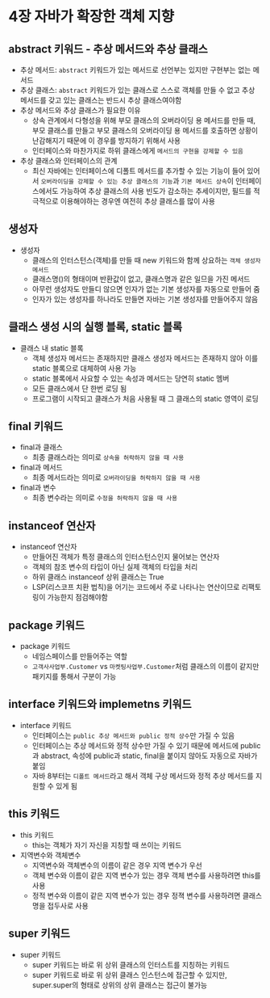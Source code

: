 # 4장 자바가 확장한 객체 지향

## abstract 키워드 - 추상 메서드와 추상 클래스
- 추상 메서드: `abstract` 키워드가 있는 메서드로 선언부는 있지만 구현부는 없는 메서드
- 추상 클래스: `abstract` 키워드가 있는 클래스로 스스로 객체를 만들 수 없고 추상 메서드를 갖고 있는 클래스는 반드시 추상 클래스여야함
- 추상 메서드와 추상 클래스가 필요한 이유
  - 상속 관계에서 다형성을 위해 부모 클래스의 오버라이딩 용 메서드를 만들 때, 부모 클래스를 만들고 부모 클래스의 오버라이딩 용 메서드를 호출하면 상황이 난감해지기 때문에 이 경우를 방지하기 위해서 사용
  - 인터페이스와 마찬가지로 하위 클래스에게 `메서드의 구현을 강제할 수 있음`
- 추상 클래스와 인터페이스의 관계
  - 최신 자바에는 인터페이스에 디폴트 메서드를 추가할 수 있는 기능이 들어 있어서 `오버라이딩을 강제할 수 있는 추상 클래스의 기능`과 `기본 메서드 상속`이 인터페이스에서도 가능하여 추상 클래스의 사용 빈도가 감소하는 추세이지만, 필드를 적극적으로 이용해야하는 경우엔 여전히 추상 클래스를 많이 사용

## 생성자
- 생성자
  - 클래스의 인터스턴스(객체)를 만들 때 new 키워드와 함께 상요하는 `객체 생성자 메서드`
  - 클래스명()의 형태이며 반환값이 없고, 클래스명과 같은 일므을 가진 메서드
  - 아무런 생성자도 만들디 않으면 인자가 없는 기본 생성자를 자동으로 만들어 줌
  - 인자가 있는 생성자를 하나라도 만들면 자바는 기본 생성자를 만들어주지 않음

## 클래스 생성 시의 실행 블록, static 블록
- 클래스 내 static 블록
  - 객체 생성자 메서드는 존재하지만 클래스 생성자 메서드는 존재하지 않아 이를 static 블록으로 대체하여 사용 가능
  - static 블록에서 사요할 수 있는 속성과 메서드는 당연히 static 멤버
  - 모든 클래스에서 단 한번 로딩 됨
  - 프로그램이 시작되고 클래스가 처음 사용될 때 그 클래스의 static 영역이 로딩

## final 키워드
- final과 클래스
  - 최종 클래스라는 의미로 `상속을 허락하지 않을 때 사용`
- final과 메서드
  - 최종 메서드라는 의미로 `오버라이딩을 허락하지 않을 때 사용`
- final과 변수
  - 최종 변수라는 의미로 `수정을 허락하지 않을 때 사용`


## instanceof 연산자
- instanceof 연산자
  - 만들어진 객체가 특정 클래스의 인터스턴스인지 물어보는 연산자
  - 객체의 참조 변수의 타입이 아닌 실제 객체의 타입을 처리
  - 하위 클래스 instanceof 상위 클래스는 True
  - LSP(리스코프 치환 법칙)을 어기는 코드에서 주로 나타나는 연산이므로 리팩토링이 가능한지 점검해야함

## package 키워드
- package 키워드
  - 네임스페이스를 만들어주는 역할
  - `고객사사업부.Customer` vs `마켓팅사업부.Customer`처럼 클래스의 이름이 같지만 패키지를 통해서 구분이 가능

## interface 키워드와 implemetns 키워드
- interface 키워드
  - 인터페이스는 `public 추상 메서드와 public 정적 상수`만 가질 수 있음
  - 인터페이스는 추상 메서드와 정적 상수만 가질 수 있기 때문에 메서드에 public과 abstract, 속성에 public과 static, final을 붙이지 않아도 자동으로 자바가 붙임
  - 자바 8부터는 `디폴트 메서드`라고 해서 객체 구상 메서드와 정적 추상 메서드를 지원할 수 있게 됨

## this 키워드
- this 키워드
  - this는 객체가 자기 자신을 지칭할 때 쓰이는 키워드
- 지역변수와 객체변수
  - 지역변수와 객체변수의 이름이 같은 경우 지역 변수가 우선
  - 객체 변수와 이름이 같은 지역 변수가 있는 경우 객체 변수를 사용하려면 this를 사용
  - 정적 변수와 이름이 같은 지역 변수가 있는 경우 정젹 변수를 사용하려면 클래스명을 접두사로 사용

## super 키워드
- super 키워드
  - super 키워드는 바로 위 상위 클래스의 인터스트를 지칭하는 키워드
  - super 키워드로 바로 위 상위 클래스 인스턴스에 접근할 수 있지만, super.super의 형태로 상위의 상위 클래스는 접근이 불가능


